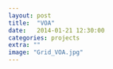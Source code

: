 ```yaml
---
layout: post
title:  "VOA"
date:   2014-01-21 12:30:00
categories: projects
extra: ""
image: "Grid_VOA.jpg"
---
```

